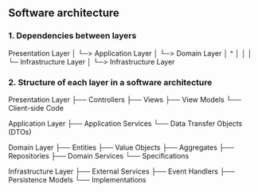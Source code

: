 
## Software architecture

### 1. Dependencies between layers

Presentation Layer
│
└─> Application Layer
    │
    └─> Domain Layer
    │   ^
    │   │
    │   └─ Infrastructure Layer
    │
    └─> Infrastructure Layer

### 2. Structure of each layer in a software architecture

Presentation Layer
├── Controllers
├── Views
├── View Models
└── Client-side Code

Application Layer
├── Application Services
└── Data Transfer Objects (DTOs)

Domain Layer
├── Entities
├── Value Objects
├── Aggregates
├── Repositories
├── Domain Services
└── Specifications

Infrastructure Layer
├── External Services
├── Event Handlers
├── Persistence Models
└── Implementations
